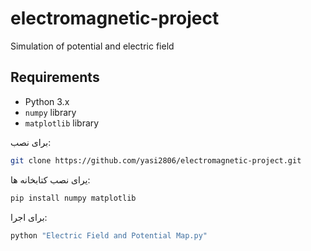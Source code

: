 # electromagnetic-project
Simulation of potential and electric field

## Requirements
- Python 3.x
- `numpy` library
- `matplotlib` library

برای نصب:
```bash
git clone https://github.com/yasi2806/electromagnetic-project.git
```
یرای نصب کتابخانه ها:
```bash
pip install numpy matplotlib
```
برای اجرا:
```bash
python "Electric Field and Potential Map.py"
```
